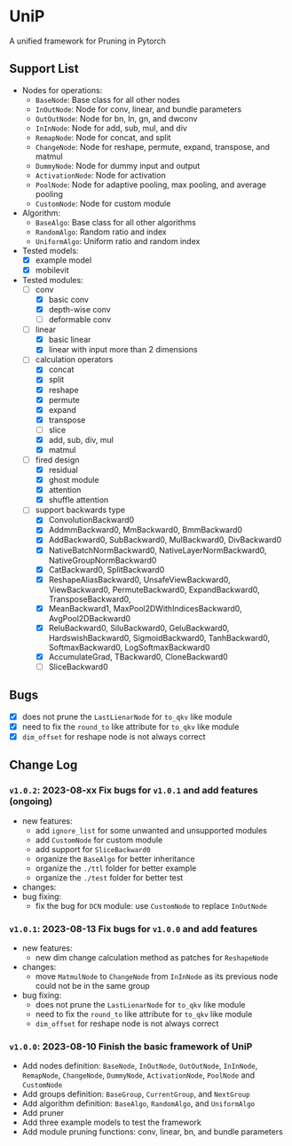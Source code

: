 # UniP
A unified framework for Pruning in Pytorch

## Support List
- Nodes for operations:
    - `BaseNode`: Base class for all other nodes
    - `InOutNode`: Node for conv, linear, and bundle parameters
    - `OutOutNode`: Node for bn, ln, gn, and dwconv
    - `InInNode`: Node for add, sub, mul, and div
    - `RemapNode`: Node for concat, and split
    - `ChangeNode`: Node for reshape, permute, expand, transpose, and matmul
    - `DummyNode`: Node for dummy input and output
    - `ActivationNode`: Node for activation
    - `PoolNode`: Node for adaptive pooling, max pooling, and average pooling
    - `CustomNode`: Node for custom module
- Algorithm:
    - `BaseAlgo`: Base class for all other algorithms
    - `RandomAlgo`: Random ratio and index
    - `UniformAlgo`: Uniform ratio and random index
- Tested models:
    - [x] example model
    - [x] mobilevit
- Tested modules:
    - [ ] conv
        - [x] basic conv
        - [x] depth-wise conv
        - [ ] deformable conv
    - [ ] linear
        - [x] basic linear
        - [x] linear with input more than 2 dimensions
    - [ ] calculation operators
        - [x] concat
        - [x] split
        - [x] reshape
        - [x] permute
        - [x] expand
        - [x] transpose
        - [ ] slice
        - [x] add, sub, div, mul
        - [x] matmul
    - [ ] fired design
        - [x] residual
        - [x] ghost module
        - [x] attention
        - [x] shuffle attention
    - [ ] support backwards type
        - [x] ConvolutionBackward0
        - [x] AddmmBackward0, MmBackward0, BmmBackward0
        - [x] AddBackward0, SubBackward0, MulBackward0, DivBackward0
        - [x] NativeBatchNormBackward0, NativeLayerNormBackward0, NativeGroupNormBackward0
        - [x] CatBackward0, SplitBackward0
        - [x] ReshapeAliasBackward0, UnsafeViewBackward0, ViewBackward0, PermuteBackward0, ExpandBackward0, TransposeBackward0, 
        - [x] MeanBackward1, MaxPool2DWithIndicesBackward0, AvgPool2DBackward0
        - [x] ReluBackward0, SiluBackward0, GeluBackward0, HardswishBackward0, SigmoidBackward0, TanhBackward0, SoftmaxBackward0, LogSoftmaxBackward0
        - [x] AccumulateGrad, TBackward0, CloneBackward0
        - [ ] SliceBackward0

## Bugs
- [x] does not prune the `LastLienarNode` for `to_qkv` like module
- [x] need to fix the `round_to` like attribute for `to_qkv` like module
- [x] `dim_offset` for reshape node is not always correct

## Change Log
### `v1.0.2`: 2023-08-xx Fix bugs for `v1.0.1` and add features (ongoing)
- new features:
    - add `ignore_list` for some unwanted and unsupported modules
    - add `CustomNode` for custom module
    - add support for `SliceBackward0`
    - organize the `BaseAlgo` for better inheritance
    - organize the `./ttl` folder for better example
    - organize the `./test` folder for better test
- changes:
- bug fixing:
    - fix the bug for `DCN` module: use `CustomNode` to replace `InOutNode`
### `v1.0.1`: 2023-08-13 Fix bugs for `v1.0.0` and add features
- new features:
    - new dim change calculation method as patches for `ReshapeNode`
- changes:
    - move `MatmulNode` to `ChangeNode` from `InInNode` as its previous node could not be in the same group
- bug fixing:
    - does not prune the `LastLienarNode` for `to_qkv` like module
    - need to fix the `round_to` like attribute for `to_qkv` like module
    - `dim_offset` for reshape node is not always correct
### `v1.0.0`: 2023-08-10 Finish the basic framework of UniP 
- Add nodes definition: `BaseNode`, `InOutNode`, `OutOutNode`, `InInNode`, `RemapNode`, `ChangeNode`, `DummyNode`, `ActivationNode`, `PoolNode` and `CustomNode`
- Add groups definition: `BaseGroup`, `CurrentGroup`, and `NextGroup`
- Add algorithm definition: `BaseAlgo`, `RandomAlgo`, and `UniformAlgo`
- Add pruner
- Add three example models to test the framework
- Add module pruning functions: conv, linear, bn, and bundle parameters